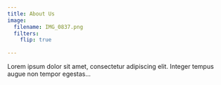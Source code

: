 ```yaml
---
title: About Us
image:
  filename: IMG_0837.png
  filters:
    flip: true
  
---
```


Lorem ipsum dolor sit amet, consectetur adipiscing elit. Integer tempus augue non tempor egestas...